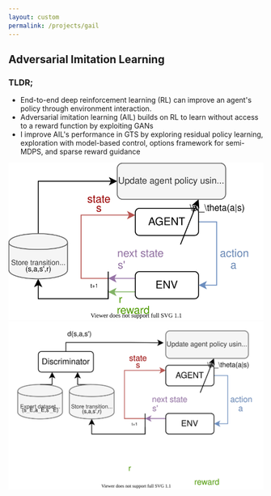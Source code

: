 ```yaml
---
layout: custom
permalink: /projects/gail
---
```


## Adversarial Imitation Learning
### TLDR;
- End-to-end deep reinforcement learning (RL) can improve an agent's policy through environment interaction.
- Adversarial imitation learning (AIL) builds on RL to learn without access to a reward function by exploiting GANs
- I improve AIL's performance in GTS by exploring residual policy learning, exploration with model-based control, options framework for semi-MDPS, and sparse reward guidance



![RL Diagram](./figures/rl_diagram.svg)
![GAIL Diagram](./figures/gail_diagram.svg)

<object data="/figures/annotatedplot.pdf" width="1000" height="1000" type='application/pdf'></object>

